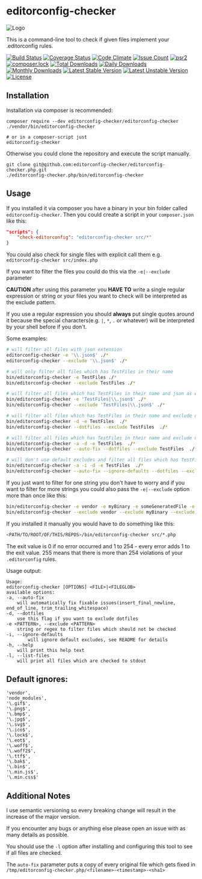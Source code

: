 # editorconfig-checker

![Logo](https://raw.githubusercontent.com/editorconfig-checker/editorconfig-checker.php/master/Docs/logo.png "Logo")

This is a command-line tool to check if given files implement your .editorconfig rules.

[![Build Status](https://travis-ci.org/editorconfig-checker/editorconfig-checker.php.svg?branch=master)](https://travis-ci.org/editorconfig-checker/editorconfig-checker.php)
[![Coverage Status](https://coveralls.io/repos/github/editorconfig-checker/editorconfig-checker.php/badge.svg?branch=master)](https://coveralls.io/github/editorconfig-checker/editorconfig-checker.php?branch=master)
[![Code Climate](https://codeclimate.com/github/editorconfig-checker/editorconfig-checker.php/badges/gpa.svg)](https://codeclimate.com/github/editorconfig-checker/editorconfig-checker.php)
[![Issue Count](https://codeclimate.com/github/editorconfig-checker/editorconfig-checker.php/badges/issue_count.svg)](https://codeclimate.com/github/editorconfig-checker/editorconfig-checker.php)
[![psr2](https://img.shields.io/badge/cs-PSR--2-yellow.svg)](https://github.com/php-fig/fig-standards/blob/master/accepted/PSR-2-coding-style-guide.md)
[![composer.lock](https://poser.pugx.org/editorconfig-checker/editorconfig-checker/composerlock)](https://packagist.org/packages/editorconfig-checker/editorconfig-checker)
[![Total Downloads](https://poser.pugx.org/editorconfig-checker/editorconfig-checker/downloads)](https://packagist.org/packages/editorconfig-checker/editorconfig-checker)
[![Daily Downloads](https://poser.pugx.org/editorconfig-checker/editorconfig-checker/d/daily)](https://packagist.org/packages/editorconfig-checker/editorconfig-checker)
[![Monthly Downloads](https://poser.pugx.org/editorconfig-checker/editorconfig-checker/d/monthly)](https://packagist.org/packages/editorconfig-checker/editorconfig-checker)
[![Latest Stable Version](https://poser.pugx.org/editorconfig-checker/editorconfig-checker/v/stable)](https://packagist.org/packages/editorconfig-checker/editorconfig-checker)
[![Latest Unstable Version](https://poser.pugx.org/editorconfig-checker/editorconfig-checker/v/unstable)](https://packagist.org/packages/editorconfig-checker/editorconfig-checker)
[![License](https://poser.pugx.org/editorconfig-checker/editorconfig-checker/license)](https://packagist.org/packages/editorconfig-checker/editorconfig-checker)

## Installation

Installation via composer is recommended:

```
composer require --dev editorconfig-checker/editorconfig-checker
./vendor/bin/editorconfig-checker

# or in a composer-script just
editorconfig-checker
```

Otherwise you could clone the repository and execute the script manually.

```
git clone git@github.com:editorconfig-checker/editorconfig-checker.php.git
./editorconfig-checker.php/bin/editorconfig-checker
```

## Usage

If you installed it via composer you have a binary in your bin folder called `editorconfig-checker`.
Then you could create a script in your `composer.json` like this:

```json
"scripts": {
    "check-editorconfig": "editorconfig-checker src/*"
}
```

You could also check for single files with explicit call them e.g. `editorconfig-checker src/index.php`

If you want to filter the files you could do this via the `-e|--exclude` parameter 

__CAUTION__ after using this parameter you __HAVE TO__ write a single
regular expression or string or your files you want to check will be interpreted as the exclude pattern.

If you use a regular expression you should __always__ put single quotes around it 
because the special characters(e.g. `|`, `*`, `.` or whatever) will be interpreted by your shell before if you don't.

Some examples:
```sh
# will filter all files with json extension
editorconfig-checker -e '\\.json$' ./*
editorconfig-checker --exclude '\\.json$' ./*

# will only filter all files which has TestFiles in their name
bin/editorconfig-checker -e TestFiles ./*
bin/editorconfig-checker --exclude TestFiles ./*

# will filter all files which has TestFiles in their name and json as extension
bin/editorconfig-checker -e 'TestFiles|\\.json$' ./*
bin/editorconfig-checker --exclude 'TestFiles|\\.json$' ./*

# will filter all files which has TestFiles in their name and exclude dotfiles
bin/editorconfig-checker -d -e TestFiles  ./*
bin/editorconfig-checker --dotfiles --exclude TestFiles  ./*

# will filter all files which has TestFiles in their name and exclude dotfiles and will try to fix issues if they occur
bin/editorconfig-checker -a -d -e TestFiles  ./*
bin/editorconfig-checker --auto-fix --dotfiles --exclude TestFiles  ./*

# will don't use default excludes and filter all files which has TestFiles in their name
bin/editorconfig-checker -a -i -d -e TestFiles  ./*
bin/editorconfig-checker --auto-fix --ignore-defaults --dotfiles --exclude TestFiles  ./*
```

If you just want to filter for one string you don't have to worry and if you want to filter for more strings you could also pass the `-e|--exclude` option more than once like this:

```sh
bin/editorconfig-checker -e vendor -e myBinary -e someGeneratedFile -e myPicture ./*
bin/editorconfig-checker --exclude vendor --exclude myBinary --exclude someGeneratedFile --exclude myPicture ./*
```

If you installed it manually you would have to do something like this:

```sh
<PATH/TO/ROOT/OF/THIS/REPOS>/bin/editorconfig-checker src/*.php
```

The exit value is 0 if no error occurred and 1 to 254 - every error adds 1 to the exit value.
255 means that there is more than 254 violations of your `.editorconfig` rules.

Usage output:
```
Usage:
editorconfig-checker [OPTIONS] <FILE>|<FILEGLOB>
available options:
-a, --auto-fix
    will automatically fix fixable issues(insert_final_newline, end_of_line, trim_trailing_whitespace)
-d, --dotfiles
    use this flag if you want to exclude dotfiles
-e <PATTERN>, --exclude <PATTERN>
    string or regex to filter files which should not be checked
-i, --ignore-defaults
        will ignore default excludes, see README for details
-h, --help
    will print this help text
-l, --list-files
    will print all files which are checked to stdout
```


## Default ignores:

```
'vendor',
'node_modules',
'\.gif$',
'\.png$',
'\.bmp$',
'\.jpg$',
'\.svg$',
'\.ico$',
'\.lock$',
'\.eot$',
'\.woff$',
'\.woff2$',
'\.ttf$',
'\.bak$',
'\.bin$',
'\.min.js$',
'\.min.css$'
```

## Additional Notes

I use semantic versioning so every breaking change will result in the increase of the major version.

If you encounter any bugs or anything else please open an issue with as many details as possible.

You should use the `-l` option after installing and configuring this tool to see if all files are
checked.

The `auto-fix` parameter puts a copy of every original file which gets fixed in `/tmp/editorconfig-checker.php/<filename>-<timestamp>-<sha1>`
